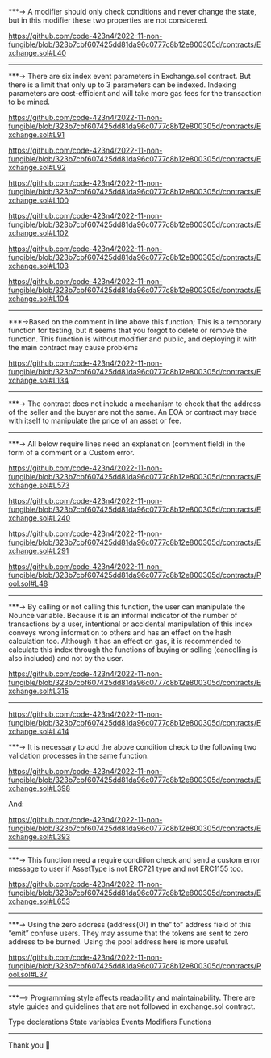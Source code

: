 ***→ A modifier should only check conditions and never change the state, but in this modifier these two properties are not considered. 

https://github.com/code-423n4/2022-11-non-fungible/blob/323b7cbf607425dd81da96c0777c8b12e800305d/contracts/Exchange.sol#L40



_________________________________________________________________

***→ There are six index event parameters in Exchange.sol contract. But there is a limit that only up to 3 parameters can be indexed. Indexing parameters are cost-efficient and will take more gas fees for the transaction to be mined. 

https://github.com/code-423n4/2022-11-non-fungible/blob/323b7cbf607425dd81da96c0777c8b12e800305d/contracts/Exchange.sol#L91

https://github.com/code-423n4/2022-11-non-fungible/blob/323b7cbf607425dd81da96c0777c8b12e800305d/contracts/Exchange.sol#L92

https://github.com/code-423n4/2022-11-non-fungible/blob/323b7cbf607425dd81da96c0777c8b12e800305d/contracts/Exchange.sol#L100

https://github.com/code-423n4/2022-11-non-fungible/blob/323b7cbf607425dd81da96c0777c8b12e800305d/contracts/Exchange.sol#L102

https://github.com/code-423n4/2022-11-non-fungible/blob/323b7cbf607425dd81da96c0777c8b12e800305d/contracts/Exchange.sol#L103

https://github.com/code-423n4/2022-11-non-fungible/blob/323b7cbf607425dd81da96c0777c8b12e800305d/contracts/Exchange.sol#L104

_____________________________________________________________________



***→Based on the comment in line above this function; This is a temporary function for testing, but it seems that you forgot to delete or remove the function. This function is without modifier and public, and deploying it with the main contract may cause problems

https://github.com/code-423n4/2022-11-non-fungible/blob/323b7cbf607425dd81da96c0777c8b12e800305d/contracts/Exchange.sol#L134

_____________________________________________________________________
   


***→ The contract does not include a mechanism to check that the address of the seller and the buyer are not the same.  An EOA or contract may trade with itself to manipulate the price of an asset or fee.
_______________________________________________________________



***→ All  below require lines need an explanation (comment field) in the form of a comment or a Custom error.

https://github.com/code-423n4/2022-11-non-fungible/blob/323b7cbf607425dd81da96c0777c8b12e800305d/contracts/Exchange.sol#L573

https://github.com/code-423n4/2022-11-non-fungible/blob/323b7cbf607425dd81da96c0777c8b12e800305d/contracts/Exchange.sol#L240

https://github.com/code-423n4/2022-11-non-fungible/blob/323b7cbf607425dd81da96c0777c8b12e800305d/contracts/Exchange.sol#L291

https://github.com/code-423n4/2022-11-non-fungible/blob/323b7cbf607425dd81da96c0777c8b12e800305d/contracts/Pool.sol#L48


______________________________________________________________



***→ By calling or not calling this function, the user can manipulate the Nounce  variable. Because it is an informal indicator of the number of transactions by a user, intentional or accidental manipulation of this index conveys wrong information to others and has an effect on the hash calculation too. Although it has an effect on gas, it is recommended  to calculate this index through the functions of buying or selling (cancelling is also included) and not by the user.

https://github.com/code-423n4/2022-11-non-fungible/blob/323b7cbf607425dd81da96c0777c8b12e800305d/contracts/Exchange.sol#L315

_____________________________________________________________________




https://github.com/code-423n4/2022-11-non-fungible/blob/323b7cbf607425dd81da96c0777c8b12e800305d/contracts/Exchange.sol#L414

***→ It is necessary to add the above condition check to the following two validation  processes in the same function.

https://github.com/code-423n4/2022-11-non-fungible/blob/323b7cbf607425dd81da96c0777c8b12e800305d/contracts/Exchange.sol#L398

And:

https://github.com/code-423n4/2022-11-non-fungible/blob/323b7cbf607425dd81da96c0777c8b12e800305d/contracts/Exchange.sol#L393

______________________________________________________________________



***→ This function need a require condition check  and send a custom error message to user if AssetType is not ERC721 type and not ERC1155 too.

https://github.com/code-423n4/2022-11-non-fungible/blob/323b7cbf607425dd81da96c0777c8b12e800305d/contracts/Exchange.sol#L653

_____________________________________________________________________

***→ Using the zero address (address(0)) in the” to” address field of this “emit” confuse users. They may assume that the tokens are sent to zero address to be burned.  Using the pool address here is more useful.

https://github.com/code-423n4/2022-11-non-fungible/blob/323b7cbf607425dd81da96c0777c8b12e800305d/contracts/Pool.sol#L37

________________________________


***--> Programming style affects readability and maintainability. There are style guides and  guidelines that are not followed in exchange.sol contract.

Type declarations
State variables
Events
Modifiers
Functions


______________________________________________________


Thank you 
🙂
